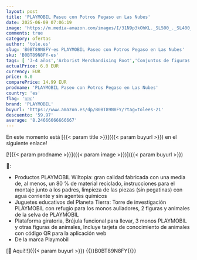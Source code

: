 ```yaml
---
layout: post
title: 'PLAYMOBIL Paseo con Potros Pegaso en Las Nubes'
date: 2025-06-09 07:06:19
image: 'https://m.media-amazon.com/images/I/31N9p3kOhKL._SL500_._SL400_.jpg'
comments: true
category: ofertas
author: 'tole.es'
slug: 'B0BT89N8FY-es PLAYMOBIL Paseo con Potros Pegaso en Las Nubes'
sku: 'B0BT89N8FY-es'
tags: [ '3-4 años','Arborist Merchandising Root','Conjuntos de figuras de juguete','Juguetes','Juguetes y juegos','Muñecos y figuras','Self Service','Special Features Stores','b6d17eda-2c26-45ed-a098-453a9f96e839_0','b6d17eda-2c26-45ed-a098-453a9f96e839_1801','playmobil','🇪🇸', ]
actualPrice: 6.0 EUR
currency: EUR
price: 6.0
comparePrice: 14.99 EUR
prodname: 'PLAYMOBIL Paseo con Potros Pegaso en Las Nubes'
country: 'es'
flag: '🇪🇸'
brand: 'PLAYMOBIL'
buyurl: 'https://www.amazon.es/dp/B0BT89N8FY/?tag=tolees-21'
descuento: '59.97'
average: '8.24666666666667'
---
```


En este momento está [{{< param title >}}]({{< param buyurl >}}) en el siguiente enlace!

[![{{< param prodname >}}]({{< param image >}})]({{< param buyurl >}})

🔎:

- Productos PLAYMOBIL Wiltopia: gran calidad fabricada con una media de, al menos, un 80 % de material reciclado, instrucciones para el montaje junto a los padres, limpieza de las piezas (sin pegatinas) con agua corriente y sin agentes químicos
- Juguetes educativos del Planeta Tierra: Torre de investigación PLAYMOBIL con refugio para los monos aulladores, 2 figuras y animales de la selva de PLAYMOBIL
- Plataforma giratoria, Brújula funcional para llevar, 3 monos PLAYMOBIL y otras figuras de animales, Incluye tarjeta de conocimiento de animales con código QR para la aplicación web
- De la marca Playmobil

[🛒 Aquí!!!]({{< param buyurl >}})
{{<world>}}B0BT89N8FY{{</world>}}
